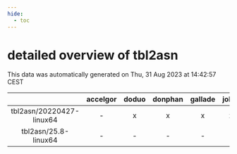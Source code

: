 ```yaml
---
hide:
  - toc
---
```


detailed overview of tbl2asn
============================


This data was automatically generated on Thu, 31 Aug 2023 at 14:42:57 CEST  

| |accelgor|doduo|donphan|gallade|joltik|skitty|swalot|victini|
| :---: | :---: | :---: | :---: | :---: | :---: | :---: | :---: | :---: |
|tbl2asn/20220427-linux64|-|x|x|x|x|x|x|x|
|tbl2asn/25.8-linux64|-|-|-|-|-|x|-|x|
